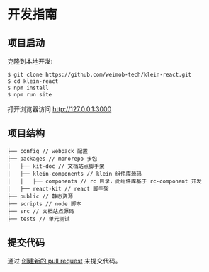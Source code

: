 # 开发指南

## 项目启动

克隆到本地开发:

```bash
$ git clone https://github.com/weimob-tech/klein-react.git
$ cd klein-react
$ npm install
$ npm run site
```

打开浏览器访问 http://127.0.0.1:3000

## 项目结构

```
├── config // webpack 配置
├── packages // monorepo 多包
│   ├── kit-doc // 文档站点脚手架
│   ├── klein-components // klein 组件库源码
│   │   ├── components // rc 目录，此组件库基于 rc-component 开发
│   ├── react-kit // react 脚手架
├── public // 静态资源
├── scripts // node 脚本
├── src // 文档站点源码
├── tests // 单元测试
```

## 提交代码

通过 [创建新的 pull request](https://github.com/weimob-tech/klein-react/pulls) 来提交代码。
